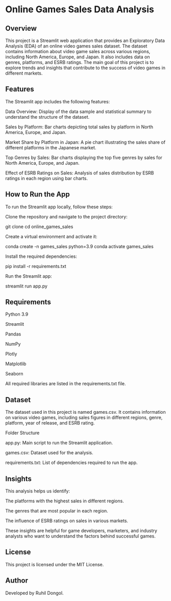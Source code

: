 # Online Games Sales Data Analysis

## Overview

This project is a Streamlit web application that provides an Exploratory Data Analysis (EDA) of an online video games sales dataset. The dataset contains information about video game sales across various regions, including North America, Europe, and Japan. It also includes data on genres, platforms, and ESRB ratings. The main goal of this project is to explore trends and insights that contribute to the success of video games in different markets.

## Features

The Streamlit app includes the following features:

Data Overview: Display of the data sample and statistical summary to understand the structure of the dataset.

Sales by Platform: Bar charts depicting total sales by platform in North America, Europe, and Japan.

Market Share by Platform in Japan: A pie chart illustrating the sales share of different platforms in the Japanese market.

Top Genres by Sales: Bar charts displaying the top five genres by sales for North America, Europe, and Japan.

Effect of ESRB Ratings on Sales: Analysis of sales distribution by ESRB ratings in each region using bar charts.

## How to Run the App

To run the Streamlit app locally, follow these steps:

Clone the repository and navigate to the project directory:

git clone <repository-url>
cd online_games_sales

Create a virtual environment and activate it:

conda create -n games_sales python=3.9
conda activate games_sales

Install the required dependencies:

pip install -r requirements.txt

Run the Streamlit app:

streamlit run app.py

## Requirements

Python 3.9

Streamlit

Pandas

NumPy

Plotly

Matplotlib

Seaborn

All required libraries are listed in the requirements.txt file.

## Dataset

The dataset used in this project is named games.csv. It contains information on various video games, including sales figures in different regions, genre, platform, year of release, and ESRB rating.

Folder Structure

app.py: Main script to run the Streamlit application.

games.csv: Dataset used for the analysis.

requirements.txt: List of dependencies required to run the app.

## Insights

This analysis helps us identify:

The platforms with the highest sales in different regions.

The genres that are most popular in each region.

The influence of ESRB ratings on sales in various markets.

These insights are helpful for game developers, marketers, and industry analysts who want to understand the factors behind successful games.

## License

This project is licensed under the MIT License.

## Author

Developed by Ruhil Dongol.
